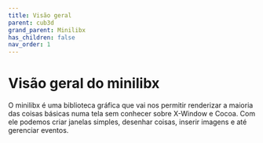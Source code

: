 ```yaml
---
title: Visão geral
parent: cub3d
grand_parent: Minilibx
has_children: false
nav_order: 1
---
```


# Visão geral do minilibx

O minilibx é uma biblioteca gráfica que vai nos permitir renderizar a maioria das coisas básicas numa tela sem conhecer sobre X-Window e Cocoa. Com ele podemos criar janelas simples, desenhar coisas, inserir imagens e até gerenciar eventos.

